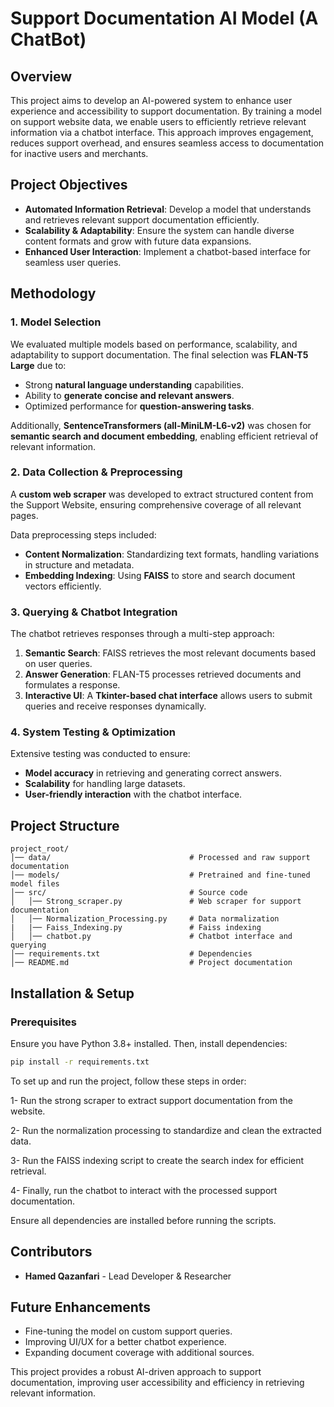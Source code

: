 # Support Documentation AI Model (A ChatBot)

## Overview

This project aims to develop an AI-powered system to enhance user experience and accessibility to support documentation. By training a model on support website data, we enable users to efficiently retrieve relevant information via a chatbot interface. This approach improves engagement, reduces support overhead, and ensures seamless access to documentation for inactive users and merchants.

## Project Objectives

- **Automated Information Retrieval**: Develop a model that understands and retrieves relevant support documentation efficiently.
- **Scalability & Adaptability**: Ensure the system can handle diverse content formats and grow with future data expansions.
- **Enhanced User Interaction**: Implement a chatbot-based interface for seamless user queries.

## Methodology

### 1. Model Selection

We evaluated multiple models based on performance, scalability, and adaptability to support documentation. The final selection was **FLAN-T5 Large** due to:

- Strong **natural language understanding** capabilities.
- Ability to **generate concise and relevant answers**.
- Optimized performance for **question-answering tasks**.

Additionally, **SentenceTransformers (all-MiniLM-L6-v2)** was chosen for **semantic search and document embedding**, enabling efficient retrieval of relevant information.

### 2. Data Collection & Preprocessing

A **custom web scraper** was developed to extract structured content from the Support Website, ensuring comprehensive coverage of all relevant pages.

Data preprocessing steps included:

- **Content Normalization**: Standardizing text formats, handling variations in structure and metadata.
- **Embedding Indexing**: Using **FAISS** to store and search document vectors efficiently.

### 3. Querying & Chatbot Integration

The chatbot retrieves responses through a multi-step approach:

1. **Semantic Search**: FAISS retrieves the most relevant documents based on user queries.
2. **Answer Generation**: FLAN-T5 processes retrieved documents and formulates a response.
3. **Interactive UI**: A **Tkinter-based chat interface** allows users to submit queries and receive responses dynamically.

### 4. System Testing & Optimization

Extensive testing was conducted to ensure:

- **Model accuracy** in retrieving and generating correct answers.
- **Scalability** for handling large datasets.
- **User-friendly interaction** with the chatbot interface.

## Project Structure

```
project_root/
│── data/                               # Processed and raw support documentation
│── models/                             # Pretrained and fine-tuned model files
│── src/                                # Source code
│   │── Strong_scraper.py               # Web scraper for support documentation
│   │── Normalization_Processing.py     # Data normalization
|   |── Faiss_Indexing.py               # Faiss indexing
│   │── chatbot.py                      # Chatbot interface and querying
│── requirements.txt                    # Dependencies
│── README.md                           # Project documentation
```

## Installation & Setup

### Prerequisites

Ensure you have Python 3.8+ installed. Then, install dependencies:

```bash
pip install -r requirements.txt
```

To set up and run the project, follow these steps in order:

1- Run the strong scraper to extract support documentation from the website.

2- Run the normalization processing to standardize and clean the extracted data.

3- Run the FAISS indexing script to create the search index for efficient retrieval.

4- Finally, run the chatbot to interact with the processed support documentation.

Ensure all dependencies are installed before running the scripts.

## Contributors

- **Hamed Qazanfari** - Lead Developer & Researcher

## Future Enhancements

- Fine-tuning the model on custom support queries.
- Improving UI/UX for a better chatbot experience.
- Expanding document coverage with additional sources.

This project provides a robust AI-driven approach to support documentation, improving user accessibility and efficiency in retrieving relevant information.

